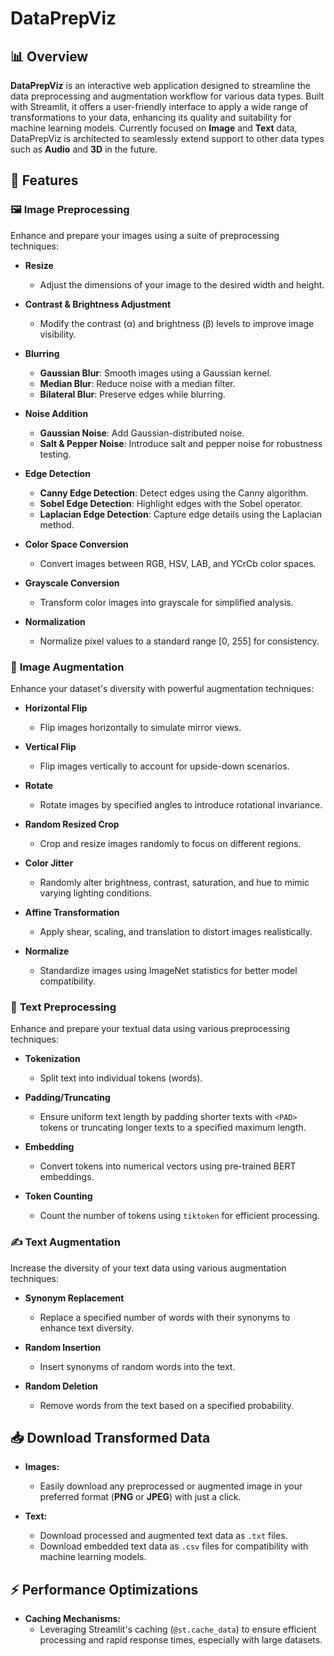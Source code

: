 # DataPrepViz

## 📊 **Overview**

**DataPrepViz** is an interactive web application designed to streamline the data preprocessing and augmentation workflow for various data types. Built with Streamlit, it offers a user-friendly interface to apply a wide range of transformations to your data, enhancing its quality and suitability for machine learning models. Currently focused on **Image** and **Text** data, DataPrepViz is architected to seamlessly extend support to other data types such as **Audio** and **3D** in the future.

## 🚀 **Features**

### 🖼️ **Image Preprocessing**

Enhance and prepare your images using a suite of preprocessing techniques:

- **Resize**
  - Adjust the dimensions of your image to the desired width and height.

- **Contrast & Brightness Adjustment**
  - Modify the contrast (α) and brightness (β) levels to improve image visibility.

- **Blurring**
  - **Gaussian Blur**: Smooth images using a Gaussian kernel.
  - **Median Blur**: Reduce noise with a median filter.
  - **Bilateral Blur**: Preserve edges while blurring.

- **Noise Addition**
  - **Gaussian Noise**: Add Gaussian-distributed noise.
  - **Salt & Pepper Noise**: Introduce salt and pepper noise for robustness testing.

- **Edge Detection**
  - **Canny Edge Detection**: Detect edges using the Canny algorithm.
  - **Sobel Edge Detection**: Highlight edges with the Sobel operator.
  - **Laplacian Edge Detection**: Capture edge details using the Laplacian method.

- **Color Space Conversion**
  - Convert images between RGB, HSV, LAB, and YCrCb color spaces.

- **Grayscale Conversion**
  - Transform color images into grayscale for simplified analysis.

- **Normalization**
  - Normalize pixel values to a standard range [0, 255] for consistency.

### 🔄 **Image Augmentation**

Enhance your dataset's diversity with powerful augmentation techniques:

- **Horizontal Flip**
  - Flip images horizontally to simulate mirror views.

- **Vertical Flip**
  - Flip images vertically to account for upside-down scenarios.

- **Rotate**
  - Rotate images by specified angles to introduce rotational invariance.

- **Random Resized Crop**
  - Crop and resize images randomly to focus on different regions.

- **Color Jitter**
  - Randomly alter brightness, contrast, saturation, and hue to mimic varying lighting conditions.

- **Affine Transformation**
  - Apply shear, scaling, and translation to distort images realistically.

- **Normalize**
  - Standardize images using ImageNet statistics for better model compatibility.

### 📄 **Text Preprocessing**

Enhance and prepare your textual data using various preprocessing techniques:

- **Tokenization**
  - Split text into individual tokens (words).

- **Padding/Truncating**
  - Ensure uniform text length by padding shorter texts with `<PAD>` tokens or truncating longer texts to a specified maximum length.

- **Embedding**
  - Convert tokens into numerical vectors using pre-trained BERT embeddings.

- **Token Counting**
  - Count the number of tokens using `tiktoken` for efficient processing.

### ✍️ **Text Augmentation**

Increase the diversity of your text data using various augmentation techniques:

- **Synonym Replacement**
  - Replace a specified number of words with their synonyms to enhance text diversity.

- **Random Insertion**
  - Insert synonyms of random words into the text.

- **Random Deletion**
  - Remove words from the text based on a specified probability.

## 📥 **Download Transformed Data**

- **Images:**
  - Easily download any preprocessed or augmented image in your preferred format (**PNG** or **JPEG**) with just a click.

- **Text:**
  - Download processed and augmented text data as `.txt` files.
  - Download embedded text data as `.csv` files for compatibility with machine learning models.

## ⚡ **Performance Optimizations**

- **Caching Mechanisms:**
  - Leveraging Streamlit's caching (`@st.cache_data`) to ensure efficient processing and rapid response times, especially with large datasets.
